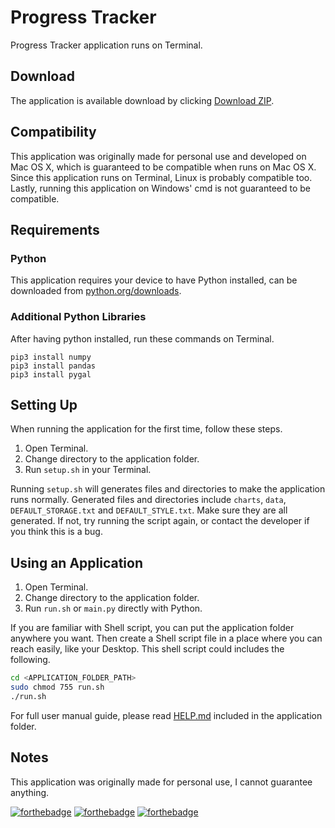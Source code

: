 # Progress Tracker

Progress Tracker application runs on Terminal.

## Download

The application is available download by clicking [Download ZIP](https://github.com/810Teams/progress-tracker/archive/master.zip).

## Compatibility

This application was originally made for personal use and developed on Mac OS X, which is guaranteed to be compatible when runs on Mac OS X. Since this application runs on Terminal, Linux is probably compatible too. Lastly, running this application on Windows' cmd is not guaranteed to be compatible.

## Requirements

### Python

This application requires your device to have Python installed, can be downloaded from [python.org/downloads](https://www.python.org/downloads/).

### Additional Python Libraries

After having python installed, run these commands on Terminal.
```
pip3 install numpy
pip3 install pandas
pip3 install pygal
```

## Setting Up

When running the application for the first time, follow these steps.
1. Open Terminal.
2. Change directory to the application folder.
3. Run `setup.sh` in your Terminal.

Running `setup.sh` will generates files and directories to make the application runs normally. Generated files and directories include `charts`, `data`, `DEFAULT_STORAGE.txt` and `DEFAULT_STYLE.txt`. Make sure they are all generated. If not, try running the script again, or contact the developer if you think this is a bug.

## Using an Application

1. Open Terminal.
2. Change directory to the application folder.
3. Run `run.sh` or `main.py` directly with Python.

If you are familiar with Shell script, you can put the application folder anywhere you want. Then create a Shell script file in a place where you can reach easily, like your Desktop. This shell script could includes the following.

```sh
cd <APPLICATION_FOLDER_PATH>
sudo chmod 755 run.sh
./run.sh
```

For full user manual guide, please read [HELP.md](HELP.md) included in the application folder.

## Notes

This application was originally made for personal use, I cannot guarantee anything.

[![forthebadge](https://forthebadge.com/images/badges/built-by-developers.svg)](https://forthebadge.com)
[![forthebadge](https://forthebadge.com/images/badges/built-with-love.svg)](https://forthebadge.com)
[![forthebadge](https://forthebadge.com/images/badges/made-with-python.svg)](https://forthebadge.com)
